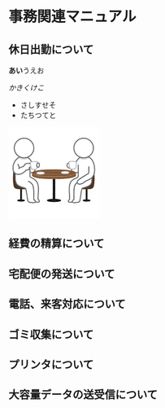 # 事務関連マニュアル
## 休日出勤について
**あい**うえお

*かきくけこ*
- さしすせそ
- たちつてと

![画像名](img\figure_cafe.png)
## 経費の精算について
## 宅配便の発送について
## 電話、来客対応について
## ゴミ収集について
## プリンタについて
## 大容量データの送受信について
